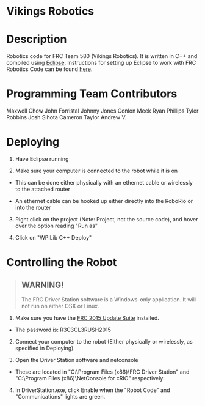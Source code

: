 Vikings Robotics
================
# Description
Robotics code for FRC Team 580 (Vikings Robotics). It is written in C++ and compiled using [Eclipse](http://www.eclipse.org/downloads/). Instructions for setting up Eclipse to work with FRC Robotics Code can be found [here](http://wpilib.screenstepslive.com/s/4485/m/13809/l/145002-installing-eclipse-c-java).

# Programming Team Contributors
Maxwell Chow
John Forristal
Johnny Jones
Conlon Meek
Ryan Phillips
Tyler Robbins
Josh Sihota
Cameron Taylor
Andrew V.

# Deploying
1) Have Eclipse running

2) Make sure your computer is connected to the robot while it is on

 - This can be done either physically with an ethernet cable or wirelessly to the attached router

  + An ethernet cable can be hooked up either directly into the RoboRio or into the router

3) Right click on the project (Note: Project, not the source code), and hover over the option reading "Run as"

4) Click on "WPILib C++ Deploy"

# Controlling the Robot
> WARNING!
> --------
> The FRC Driver Station software is a Windows-only application. It will not run on either OSX or Linux.

1) Make sure you have the [FRC 2015 Update Suite](http://www.ni.com/download/first-robotics-software-2015/5112/en/) installed.

- The password is: R3C3CL3RU$H2015

2) Connect your computer to the robot (Either physically or wirelessly, as specified in Deploying)

3) Open the Driver Station software and netconsole

- These are located in "C:\Program Files (x86)\FRC Driver Station" and "C:\Program Files (x86)\NetConsole for cRIO" respectively.

4) In DriverStation.exe, click Enable when the "Robot Code" and "Communications" lights are green.

